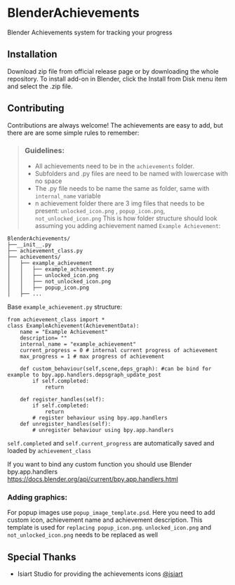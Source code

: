 # BlenderAchievements
Blender Achievements system for tracking your progress


## Installation

Download zip file from official release page or by downloading the whole repository. To install add-on in Blender, click the Install from Disk menu item and select the .zip file.

    
## Contributing

Contributions are always welcome!
The achievements are easy to add, but there are are some simple rules to remember:

> ### Guidelines:
> - All achievements need to be in the `achievements` folder.
> - Subfolders and .py files are need to be named with lowercase with no space
> - The .py file needs to be name the same as folder, same with `internal_name` variable
> - n achievement folder there are 3 img files that needs to be present: `unlocked_icon.png` , `popup_icon.png`, `not_unlocked_icon.png`
This is how folder structure should look assuming you adding achievement named `Example Achievement`:

    BlenderAchievements/
    ├──__init__.py
    ├── achievement_class.py 
    ├── achievements/
    │   ├── example_achievement
    │   │   ├── example_achievement.py
    │   │   ├── unlocked_icon.png
    │   │   ├── not_unlocked_icon.png
    │   │   ├── popup_icon.png
    │   ├── ...

Base `example_achievement.py` structure:

    from achievement_class import *
    class ExampleAchievement(AchievementData):
        name = "Example Achievement"
        description= ""
        internal_name = "example_achievement"
        current_progress = 0 # internal current progress of achievement
        max_progress = 1 # max progress of achievement

        def custom_behaviour(self,scene,deps_graph): #can be bind for example to bpy.app.handlers.depsgraph_update_post
            if self.completed:
                return

        def register_handles(self):
            if self.completed:
                return
            # register behaviour using bpy.app.handlers
        def unregister_handles(self):
            # unregister behaviour using bpy.app.handlers

`self.completed` and `self.current_progress` are automatically saved and loaded by `achievement_class`

If you want to bind any custom function you should use Blender bpy.app.handlers
https://docs.blender.org/api/current/bpy.app.handlers.html


### Adding graphics:
For popup images use `popup_image_template.psd`. Here you need to add custom icon, achievement name and achievement description. This template is used for `replacing popup_icon.png`.  `unlocked_icon.png` and `not_unlocked_icon.png` needs to be replaced as well


## Special Thanks

- Isiart Studio for providing the achievements icons [@isiart](https://isiart.pl/)

